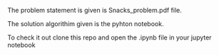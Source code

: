 The problem statement is given is Snacks_problem.pdf file.

The solution algorithim given is the pyhton notebook.

To check it out clone this repo and open the .ipynb file in your jupyter notebook
